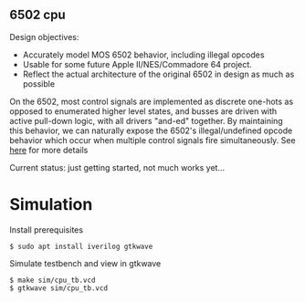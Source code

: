 
## 6502 cpu

Design objectives:
- Accurately model MOS 6502 behavior, including illegal opcodes
- Usable for some future Apple II/NES/Commadore 64 project.
- Reflect the actual architecture of the original 6502 in design as much as possible

On the 6502, most control signals are implemented as discrete one-hots as opposed to enumerated higher level states, and busses are driven with active pull-down logic, with all drivers "and-ed" together. By maintaining this behavior, we can naturally expose the 6502's illegal/undefined opcode behavior which occur when multiple control signals fire simultaneously. See [here](https://www.pagetable.com/?p=39) for more details

Current status: just getting started, not much works yet...

# Simulation

Install prerequisites
```
$ sudo apt install iverilog gtkwave
```

Simulate testbench and view in gtkwave
```
$ make sim/cpu_tb.vcd
$ gtkwave sim/cpu_tb.vcd
```

